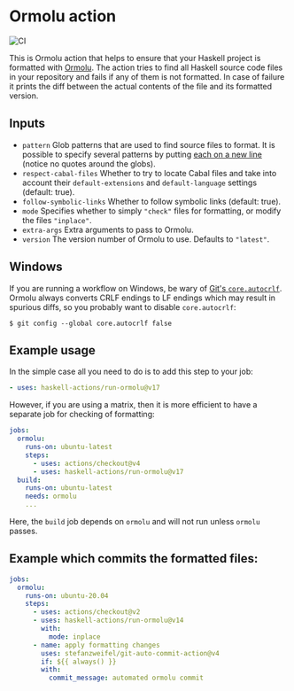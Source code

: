 # Ormolu action

![CI](https://github.com/mrkkrp/ormolu-action/workflows/CI/badge.svg?branch=master)

This is Ormolu action that helps to ensure that your Haskell project is
formatted with [Ormolu][ormolu]. The action tries to find all Haskell source
code files in your repository and fails if any of them is not formatted. In
case of failure it prints the diff between the actual contents of the file
and its formatted version.

## Inputs

* `pattern` Glob patterns that are used to find source files to format. It
  is possible to specify several patterns by putting [each on a new
  line][multiple-patterns-example] (notice no quotes around the globs).
* `respect-cabal-files` Whether to try to locate Cabal files and take into
  account their `default-extensions` and `default-language` settings
  (default: true).
* `follow-symbolic-links` Whether to follow symbolic links (default: true).
* `mode` Specifies whether to simply `"check"` files for formatting, or
  modify the files `"inplace"`.
* `extra-args` Extra arguments to pass to Ormolu.
* `version` The version number of Ormolu to use. Defaults to `"latest"`.

## Windows

If you are running a workflow on Windows, be wary of [Git's
`core.autocrlf`][git-core-autocrlf]. Ormolu always converts CRLF endings to
LF endings which may result in spurious diffs, so you probably want to
disable `core.autocrlf`:

```shell
$ git config --global core.autocrlf false
```

## Example usage

In the simple case all you need to do is to add this step to your job:

```yaml
- uses: haskell-actions/run-ormolu@v17
```

However, if you are using a matrix, then it is more efficient to have a
separate job for checking of formatting:

```yaml
jobs:
  ormolu:
    runs-on: ubuntu-latest
    steps:
      - uses: actions/checkout@v4
      - uses: haskell-actions/run-ormolu@v17
  build:
    runs-on: ubuntu-latest
    needs: ormolu
    ...
```

Here, the `build` job depends on `ormolu` and will not run unless `ormolu`
passes.

[ormolu]: https://github.com/tweag/ormolu
[multiple-patterns-example]: https://github.com/haskell-actions/run-ormolu/blob/master/action.yml#L9-L11
[git-core-autocrlf]: https://www.git-scm.com/docs/git-config#Documentation/git-config.txt-coreautocrlf

## Example which commits the formatted files:

```yaml
jobs:
  ormolu:
    runs-on: ubuntu-20.04
    steps:
      - uses: actions/checkout@v2
      - uses: haskell-actions/run-ormolu@v14
        with:
          mode: inplace
      - name: apply formatting changes
        uses: stefanzweifel/git-auto-commit-action@v4
        if: ${{ always() }}
        with:
          commit_message: automated ormolu commit
```
